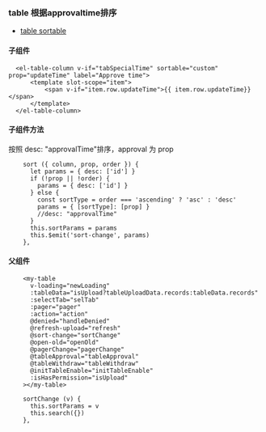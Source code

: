 ### table 根据approvaltime排序
- [table sortable](https://element.eleme.io/#/zh-CN/component/table#table-column-attributes)

#### 子组件

```
  <el-table-column v-if="tabSpecialTime" sortable="custom" prop="updateTime" label="Approve time">
      <template slot-scope="item">
          <span v-if="item.row.updateTime">{{ item.row.updateTime}}</span>
      </template>
  </el-table-column>
```

#### 子组件方法

按照 desc: "approvalTime"排序，approval 为 prop

```
    sort ({ column, prop, order }) {
      let params = { desc: ['id'] }
      if (!prop || !order) {
        params = { desc: ['id'] }
      } else {
        const sortType = order === 'ascending' ? 'asc' : 'desc'
        params = { [sortType]: [prop] }
        //desc: "approvalTime"
      }
      this.sortParams = params
      this.$emit('sort-change', params)
    },  
```
#### 父组件

```
    <my-table
      v-loading="newLoading"
      :tableData="isUpload?tableUploadData.records:tableData.records"
      :selectTab="selTab"
      :pager="pager"
      :action="action"
      @denied="handleDenied"
      @refresh-upload="refresh"
      @sort-change="sortChange"
      @open-old="openOld"
      @pagerChange="pagerChange"
      @tableApproval="tableApproval"
      @tableWithdraw="tableWithdraw"
      @initTableEnable="initTableEnable"
      :isHasPermission="isUpload"
    ></my-table>

    sortChange (v) {
      this.sortParams = v
      this.search({})
    },


```
